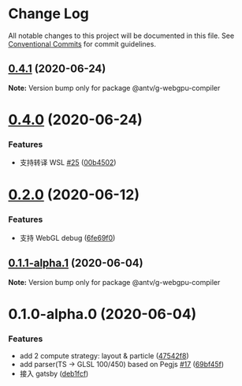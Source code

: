 # Change Log

All notable changes to this project will be documented in this file.
See [Conventional Commits](https://conventionalcommits.org) for commit guidelines.

## [0.4.1](https://github.com/xiaoiver/GWebGPUEngine/compare/v0.4.0...v0.4.1) (2020-06-24)

**Note:** Version bump only for package @antv/g-webgpu-compiler





# [0.4.0](https://github.com/xiaoiver/GWebGPUEngine/compare/v0.3.0...v0.4.0) (2020-06-24)


### Features

* 支持转译 WSL [#25](https://github.com/xiaoiver/GWebGPUEngine/issues/25) ([00b4502](https://github.com/xiaoiver/GWebGPUEngine/commit/00b4502b70ca085b38988756caf3e33936d3a732))





# [0.2.0](https://github.com/xiaoiver/GWebGPUEngine/compare/v0.1.2...v0.2.0) (2020-06-12)


### Features

* 支持 WebGL debug ([6fe69f0](https://github.com/xiaoiver/GWebGPUEngine/commit/6fe69f032d92b3871e8f2aa2478d8c9384502c6d))





## [0.1.1-alpha.1](https://github.com/xiaoiver/GWebGPUEngine/compare/v0.1.0-alpha.0...v0.1.1-alpha.1) (2020-06-04)

**Note:** Version bump only for package @antv/g-webgpu-compiler





# 0.1.0-alpha.0 (2020-06-04)


### Features

* add 2 compute strategy: layout & particle ([47542f8](https://github.com/xiaoiver/GWebGPUEngine/commit/47542f8a8cd60543b9912bd4f739678465416178))
* add parser(TS -> GLSL 100/450) based on Pegjs [#17](https://github.com/xiaoiver/GWebGPUEngine/issues/17) ([69bf45f](https://github.com/xiaoiver/GWebGPUEngine/commit/69bf45f1fb41c1c6c6d1dfec4b60f8a4cb9fecef))
* 接入 gatsby ([deb1fcf](https://github.com/xiaoiver/GWebGPUEngine/commit/deb1fcfe87eeacc02d38c34a68e3096c32d29cc8))
